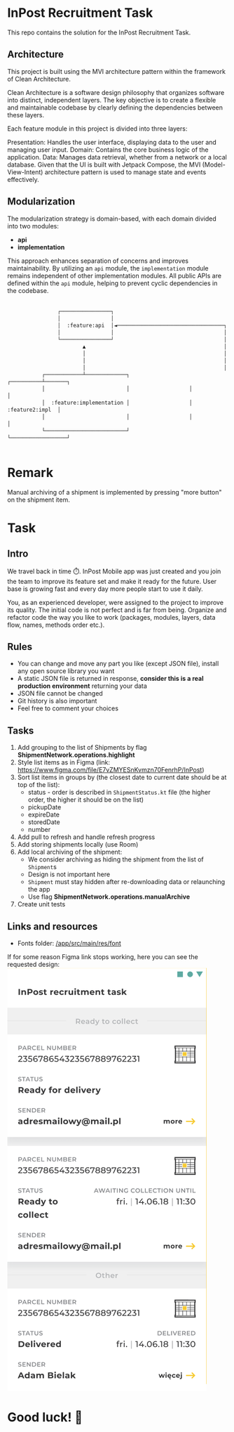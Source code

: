 # InPost Recruitment Task

This repo contains the solution for the InPost Recruitment Task.

## Architecture

This project is built using the MVI architecture pattern within the framework of Clean Architecture.

Clean Architecture is a software design philosophy that organizes software into distinct,
independent layers. The key objective is to create a flexible and maintainable codebase by clearly
defining the dependencies between these layers.

Each feature module in this project is divided into three layers:

Presentation: Handles the user interface, displaying data to the user and managing user input.
Domain: Contains the core business logic of the application.
Data: Manages data retrieval, whether from a network or a local database.
Given that the UI is built with Jetpack Compose, the MVI (Model-View-Intent) architecture pattern is
used to manage state and events effectively.

## Modularization

The modularization strategy is domain-based, with each domain divided into two modules:

- **api**
- **implementation**

This approach enhances separation of concerns and improves maintainability. By utilizing an `api`
module, the `implementation` module remains independent of other implementation modules. All public
APIs are defined within the `api` module, helping to prevent cyclic dependencies in the codebase.

```text
                                                                                    
                ┌────────────────┐                                                  
                │                │                                                  
                │  :feature:api  │◄──────────────────────────────────┐              
                │                │                                   │              
                └────────────────┘                                   │              
                        ▲                                            │              
                        │                                            │              
                        │                                            │              
                        │                                            │              
           ┌────────────┴─────────────┐                   ┌──────────┴───────┐      
           │                          │                   │                  │      
           │  :feature:implementation │                   │  :feature2:impl  │      
           │                          │                   │                  │      
           └──────────────────────────┘                   └──────────────────┘      
                                                                                                                        

```

# Remark

Manual archiving of a shipment is implemented by pressing "more button" on the shipment item.

# Task

## Intro

We travel back in time ⏱️. InPost Mobile app was just created and you join the team to improve its
feature set and make it ready for the future.
User base is growing fast and every day more people start to use it daily.

You, as an experienced developer, were assigned to the project to improve its quality. The initial
code is not perfect and is far from being.
Organize and refactor code the way you like to work (packages, modules, layers, data flow, names,
methods order etc.).

## Rules

- You can change and move any part you like (except JSON file), install any open source library you
  want
- A static JSON file is returned in response, **consider this is a real production environment**
  returning your data
- JSON file cannot be changed
- Git history is also important
- Feel free to comment your choices

## Tasks

1. Add grouping to the list of Shipments by flag **ShipmentNetwork.operations.highlight**
2. Style list items as in Figma (link: https://www.figma.com/file/E7vZMYESnKvmzn70FenrhP/InPost)
3. Sort list items in groups by (the closest date to current date should be at top of the list):
    * status - order is described in `ShipmentStatus.kt` file (the higher order, the higher it
      should be on the list)
    * pickupDate
    * expireDate
    * storedDate
    * number
4. Add pull to refresh and handle refresh progress
5. Add storing shipments locally (use Room)
6. Add local archiving of the shipment:
    * We consider archiving as hiding the shipment from the list of `Shipment`s
    * Design is not important here
    * `Shipment` must stay hidden after re-downloading data or relaunching the app
    * Use flag **ShipmentNetwork.operations.manualArchive**
7. Create unit tests

## Links and resources

- Fonts folder: [/app/src/main/res/font](./app/src/main/res/font)

If for some reason Figma link stops working, here you can see the requested design:
![Design from Figma](./images/Figma.png)

# Good luck! 💪

